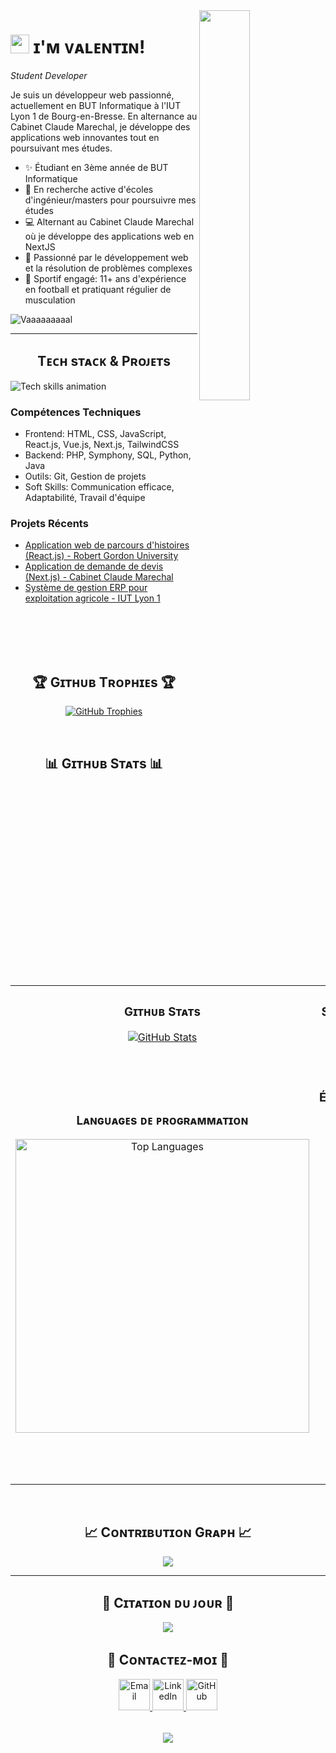 <!--Banner-->
<!--![ValentinGoux Banner Image](./banner.png)-->

<!--Night Owl image-->
<div>
  <img align="right" width="40%" src="https://raw.githubusercontent.com/Tarikul-Islam-Anik/Animated-Fluent-Emojis/master/Emojis/Animals/Penguin.png">
</div>

<!--Header Name-->
# <img src="https://emojis.slackmojis.com/emojis/images/1531849430/4246/blob-sunglasses.gif?1531849430" width="30"/> ɪ'ᴍ ᴠᴀʟᴇɴᴛɪɴ! 
*Student Developer*
<br /> 

<!--Start Intro-->               
<p align="left">Je suis un développeur web passionné, actuellement en BUT Informatique à l'IUT Lyon 1 de Bourg-en-Bresse. En alternance au Cabinet Claude Marechal, je développe des applications web innovantes tout en poursuivant mes études.</p>

- ✨ Étudiant en 3ème année de BUT Informatique
- 🌱 En recherche active d'écoles d'ingénieur/masters pour poursuivre mes études
- 💻 Alternant au Cabinet Claude Marechal où je développe des applications web en NextJS
- 🚀 Passionné par le développement web et la résolution de problèmes complexes
- 🏈 Sportif engagé: 11+ ans d'expérience en football et pratiquant régulier de musculation
<!--End Intro-->

<!--Profile Count Badge-->
<p align="left">
  <img src="https://komarev.com/ghpvc/?username=Vaaaaaaaaal&label=Profile%20views&color=0e75b6&style=for-the-badge&logo=star" alt="Vaaaaaaaaal" style="padding-right:20px;" />
</p>

---


<!--Languages and Tools Section-->       
<h2 align="center">Tᴇᴄʜ sᴛᴀᴄᴋ & Pʀᴏᴊᴇᴛs</h2> 
<picture>
  <source media="(prefers-color-scheme: dark)" srcset="./Skills Animation Dark.gif">
  <img align="left" alt="Tech skills animation" src="./Skills Animation Dark.gif">
</picture>
<br />

<h3 align="left">Compétences Techniques</h3>
<ul align="left">
  <li>Frontend: HTML, CSS, JavaScript, React.js, Vue.js, Next.js, TailwindCSS</li>
  <li>Backend: PHP, Symphony, SQL, Python, Java</li>
  <li>Outils: Git, Gestion de projets</li>
  <li>Soft Skills: Communication efficace, Adaptabilité, Travail d'équipe</li>
</ul>
  
<h3 align="left">Projets Récents</h3>
<ul align="left">
  <li><a href="#">Application web de parcours d'histoires (React.js) - Robert Gordon University</a></li>
  <li><a href="#">Application de demande de devis (Next.js) - Cabinet Claude Marechal</a></li>
  <li><a href="#">Système de gestion ERP pour exploitation agricole - IUT Lyon 1</a></li>
</ul>
<br />
<br />
<br />
<br />


<!--Trophies Section-->   
<h2 align="center">🏆 Gɪᴛʜᴜʙ Tʀᴏᴘʜɪᴇs 🏆</h2>
<p align="center">
  <a href="https://github.com/Vaaaaaaaaal">
    <picture>
      <source media="(prefers-color-scheme: dark)" srcset="https://github-profile-trophy.vercel.app/?username=Vaaaaaaaaal&no-bg=true&row=2&column=6&margin-w=20&margin-h=20&theme=monokai">
      <source media="(prefers-color-scheme: light)" srcset="https://github-profile-trophy.vercel.app/?username=Vaaaaaaaaal&no-bg=true&row=2&column=6&margin-w=20&margin-h=20">
      <img alt="GitHub Trophies" src="https://github-profile-trophy.vercel.app/?username=Vaaaaaaaaal&no-bg=true&no-frame=true&row=2&column=6&margin-w=20&margin-h=20">
    </picture>
  </a>
</p>
<br />

<!--Github stats Table--> 
<h2 align="center">📊 Gɪᴛʜᴜʙ Sᴛᴀᴛs 📊</h2>

<table width="100%">
  <tr>
    <td width="50%">
      <h3 align="center"><strong>Gɪᴛʜᴜʙ Sᴛᴀᴛs</strong></h3>
      <p align="center">
        <a href="https://github.com/Vaaaaaaaaal">
          <img align="center" src="https://github-readme-stats.vercel.app/api?username=Vaaaaaaaaal&count_private=true&show_icons=true&theme=tokyonight&bg_color=0,000000,1a1b27&title_color=70a5fd&text_color=ffffff&rank_icon=github&hide=prs,issues,contribs&show=reviews,prs_merged,prs_merged_percentage" alt="GitHub Stats" />
        </a>
      </p>
    </td>
    <td width="50%">
      <h3 align="center"><strong>Sᴛʀᴇᴀᴋ Sᴛᴀᴛs</strong></h3>
      <p align="center">
        <a href="https://github.com/Vaaaaaaaaal">
          <img align="center" src="https://streak-stats.demolab.com?user=Vaaaaaaaaal&theme=tokyonight&background=0,000000,1a1b27&fire=70a5fd&ring=70a5fd&sideNums=ffffff&sideLabels=ffffff&dates=c792ea&currStreakNum=ffffff" alt="Streak Stats" />
        </a>
      </p>
    </td>
  </tr>
  <tr>
    <td width="50%">
      <h3 align="center"><strong>Lᴀɴɢᴜᴀɢᴇs ᴅᴇ ᴘʀᴏɢʀᴀᴍᴍᴀᴛɪᴏɴ</strong></h3>
      <p align="center">
        <a href="https://github.com/Vaaaaaaaaal">
          <img align="center" width="470" src="https://github-readme-stats.vercel.app/api/top-langs/?username=Vaaaaaaaaal&layout=compact&theme=tokyonight&bg_color=0,000000,1a1b27&title_color=70a5fd&text_color=ffffff" alt="Top Languages" />
        </a>
      </p>
    </td>
    <td width="50%">
      <h3 align="center"><strong>Pᴀʀᴄᴏᴜʀs Éᴅᴜᴄᴀᴛɪᴏɴɴᴇʟ</strong></h3>
      <p align="center">
        <ul align="left">
          <li>🎓 BUT Informatique - Université Claude Bernard Lyon 1 (2022-2025)</li>
          <li>🎓 Baccalauréat Général Maths-NSI - Lycée Carriat (2019-2022)</li>
          <li>🏆 Diplôme de Gratitude - Projet anti-harcèlement (2018)</li>
          <li>🚗 Permis de conduire</li>
          <li>🩹 PSC1 (Premiers Secours)</li>
        </ul>
      </p>
    </td>
  </tr>
</table>
<br />

<!--Contribution Graph-->
<h2 align="center">📈 Cᴏɴᴛʀɪʙᴜᴛɪᴏɴ Gʀᴀᴘʜ 📈</h2>
<div align="center">
    <img src="https://github-readme-activity-graph.vercel.app/graph?username=Vaaaaaaaaal&bg_color=1a1b27&color=ffffff&line=70a5fd&point=c792ea&area=false&hide_border=false" border-radius="15">
</div>

---

<!--Dynamic Quote card updates everyday at 12 PM--> 
<h2 align="center">🌟 Cɪᴛᴀᴛɪᴏɴ ᴅᴜ ᴊᴏᴜʀ 🌟</h2>
<p align="center">
    <img src="https://readme-daily-quotes.vercel.app/api?author=Steve%20Jobs&quote=L%27innovation%20c%27est%20ce%20qui%20distingue%20un%20leader%20d%27un%20suiveur.&theme=dark&bg_color=1a1b27&author_color=70a5fd&accent_color=c792ea">
</p>

<!--Contact Section--> 
<h2 align="center">🤝 Cᴏɴᴛᴀᴄᴛᴇᴢ-ᴍᴏɪ 🤝 </h2>
<div align="center">
  
<a href="mailto:gouxvalentin@gmail.com" target="_blank">
<img src="https://img.icons8.com/fluency/48/000000/gmail-new.png" width=50 height=50 alt="Email" style="margin-bottom: 5px;" />
</a>

<a href="https://www.linkedin.com/in/valentin-goux/" target="_blank">
<img src="https://img.icons8.com/color/48/000000/linkedin.png" width=50 height=50 alt="LinkedIn" style="margin-bottom: 5px;" />
</a>

<a href="https://github.com/Vaaaaaaaaal" target="_blank">
<img src="https://img.icons8.com/fluency/48/000000/github.png" width=50 height=50 alt="GitHub" style="margin-bottom: 5px;" />
</a>

</div>
<br/>

<!--Footer--> 
<p align="center">
  <img src="https://capsule-render.vercel.app/api?type=waving&color=gradient&height=65&section=footer"/>
</p>
